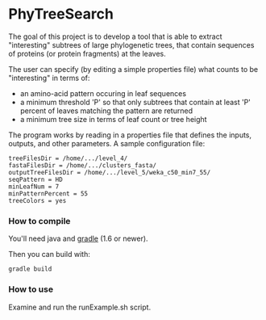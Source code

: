 PhyTreeSearch
=============

The goal of this project is to develop a tool that is able to 
extract "interesting" subtrees of
large phylogenetic trees, that contain sequences of proteins (or protein fragments)
at the leaves. 

The user can specify (by editing a simple properties file)
what counts to be "interesting" in terms of:
 - an amino-acid pattern occuring in leaf sequences
 - a minimum threshold 'P' so that only subtrees that contain at least 'P'
percent of leaves matching the pattern are returned
 - a minimum tree size in terms of leaf count or tree height

The program works by reading in a properties file that defines the inputs,
outputs, and other parameters. A sample configuration file:

    treeFilesDir = /home/.../level_4/
    fastaFilesDir = /home/.../clusters_fasta/
    outputTreeFilesDir = /home/.../level_5/weka_c50_min7_55/
    seqPattern = HD
    minLeafNum = 7
    minPatternPercent = 55
    treeColors = yes

### How to compile

You'll need java and [gradle](http://www.gradle.org/downloads "Gradle") (1.6 or newer).

Then you can build with:

    gradle build

### How to use

Examine and run the runExample.sh script.


